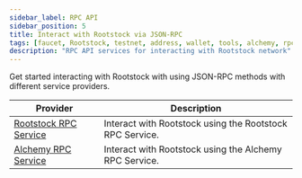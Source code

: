 ```yaml
---
sidebar_label: RPC API
sidebar_position: 5
title: Interact with Rootstock via JSON-RPC
tags: [faucet, Rootstock, testnet, address, wallet, tools, alchemy, rpc, api]
description: "RPC API services for interacting with Rootstock network"
---
```


Get started interacting with Rootstock with using JSON-RPC methods with different service providers.

| Provider                                                       | Description                                                                                    |
| ----------------------------------------------------------- | ---------------------------------------------------------------------------------------------- |
| [Rootstock RPC Service](/developers/rpc-api/rootstock/) | Interact with Rootstock using the Rootstock RPC Service. |
| [Alchemy RPC Service](/developers/rpc-api/alchemy/) | Interact with Rootstock using the Alchemy RPC Service. |